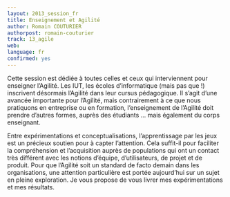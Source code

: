 ```yaml
---
layout: 2013_session_fr
title: Enseignement et Agilité
author: Romain COUTURIER
authorpost: romain-couturier
track: 13_agile
web: 
language: fr
confirmed: yes
---
```


Cette session est dédiée à toutes celles et ceux qui interviennent pour enseigner l’Agilité. Les IUT, les écoles d’informatique (mais pas que !) inscrivent désormais l’Agilité dans leur cursus pédagogique. Il s’agit d’une avancée importante pour l’Agilité, mais contrairement à ce que nous pratiquons en entreprise ou en formation, l’enseignement de l’Agilité doit prendre d’autres formes, auprès des étudiants … mais également du corps enseignant.

Entre expérimentations et conceptualisations, l’apprentissage par les jeux est un précieux soutien pour à capter l’attention. Cela suffit-il pour faciliter la compréhension et l’acquisition auprès de populations qui ont un contact très différent avec les notions d’équipe, d’utilisateurs, de projet et de produit. Pour que l’Agilité soit un standard de facto demain dans les organisations, une attention particulière est portée aujourd’hui sur un sujet en pleine exploration. Je vous propose de vous livrer mes expérimentations et mes résultats.